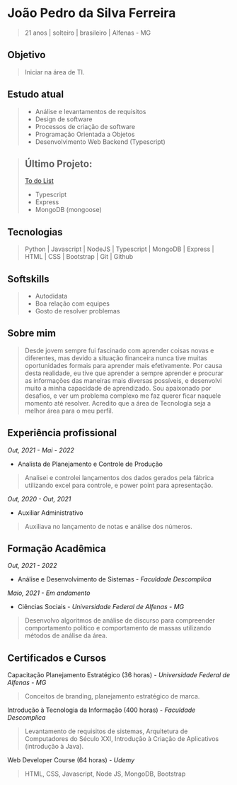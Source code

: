 # João Pedro da Silva Ferreira
> 21 anos | solteiro | brasileiro | Alfenas - MG

## Objetivo
> Iniciar na área de TI.

## Estudo atual
> - Análise e levantamentos de requisitos
> - Design de software
> - Processos de criação de software
> - Programação Orientada a Objetos
> - Desenvolvimento Web Backend (Typescript)

> ## Último Projeto:
> [To do List](https://github.com/JoaoPedroJPSF/To-do-list-Typescript)
> - Typescript
> - Express
> - MongoDB (mongoose)

## Tecnologias
> Python |
> Javascript |
> NodeJS |
> Typescript |
> MongoDB |
> Express |
> HTML |
> CSS |
> Bootstrap |
> Git |
> Github

## Softskills
> - Autodidata
> - Boa relação com equipes
> - Gosto de resolver problemas

## Sobre mim
> Desde jovem sempre fui fascinado com aprender coisas novas e diferentes, mas devido a situação financeira nunca tive muitas oportunidades formais para aprender mais efetivamente. Por causa desta realidade, eu tive que aprender a sempre aprender e procurar as informações das maneiras mais diversas possíveis, e desenvolvi muito a minha capacidade de aprendizado. Sou apaixonado por desafios, e ver um problema complexo me faz querer ficar naquele momento até resolver. Acredito que a área de Tecnologia seja a melhor área para o meu perfil.

## Experiência profissional
*Out, 2021 - Mai - 2022*
- Analista de Planejamento e Controle de Produção
> Analisei e controlei lançamentos dos dados gerados pela fábrica utilizando excel para controle, e power point para apresentação.

*Out, 2020 - Out, 2021*
- Auxiliar Administrativo
> Auxiliava no lançamento de notas e análise dos números.

## Formação Acadêmica
*Out, 2021 - 2022*
- Análise e Desenvolvimento de Sistemas - *Faculdade Descomplica*

*Maio, 2021 - Em andamento*
- Ciências Sociais - *Universidade Federal de Alfenas - MG*
> Desenvolvo algoritmos de análise de discurso para compreender comportamento político e comportamento de massas utilizando métodos de análise da área.

## Certificados e Cursos
Capacitação Planejamento Estratégico (36 horas) - *Universidade Federal de Alfenas - MG*
> Conceitos de branding, planejamento estratégico de marca.

Introdução à Tecnologia da Informação (400 horas) - *Faculdade Descomplica*
> Levantamento de requisitos de sistemas, Arquitetura de Computadores do Século XXI, Introdução à Criação de Aplicativos (introdução à Java).

Web Developer Course (64 horas) - *Udemy*
> HTML, CSS, Javascript, Node JS, MongoDB, Bootstrap





